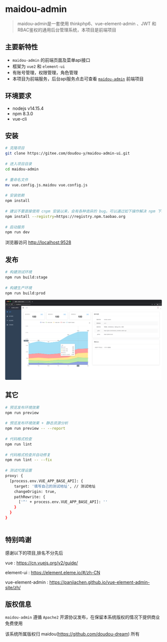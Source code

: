 maidou-admin
===============
>maidou-admin是一套使用 thinkphp6、vue-element-admin  、JWT 和 RBAC鉴权的通用后台管理系统，本项目是前端项目

## 主要新特性
* `maidou-admin` 的前端页面及菜单api接口
* 框架为 `vue2` 和 `element-ui`
* 有账号管理，权限管理，角色管理
* 本项目为前端服务，后台api服务点击可查看 [`maidou-admin`](https://gitee.com/doudou-y/maidou-admin-ui) 前端项目

## 环境要求
* nodejs v14.15.4
* npm 8.3.0
* vue-cli

## 安装

```bash
# 克隆项目
git clone https://gitee.com/doudou-y/maidou-admin-ui.git

# 进入项目目录
cd maidou-admin

# 重命名文件
mv vue.config.js.maidou vue.config.js

# 安装依赖
npm install

# 建议不要直接使用 cnpm 安装以来，会有各种诡异的 bug。可以通过如下操作解决 npm 下载速度慢的问题
npm install --registry=https://registry.npm.taobao.org

# 启动服务
npm run dev
```

浏览器访问 [http://localhost:9528](http://localhost:9528)

## 发布

```bash
# 构建测试环境
npm run build:stage

# 构建生产环境
npm run build:prod
```
![图片](/doc/1643373317475-1.jpg)
## 其它

```bash
# 预览发布环境效果
npm run preview

# 预览发布环境效果 + 静态资源分析
npm run preview -- --report

# 代码格式检查
npm run lint

# 代码格式检查并自动修复
npm run lint -- --fix

# 测试代理设置
proxy: {
  [process.env.VUE_APP_BASE_API]: {
    target: '填写自己的测试地址', // 测试地址
    changeOrigin: true,
    pathRewrite: {
      ['^' + process.env.VUE_APP_BASE_API]: ''
    }
  }
}
   
```

## 特别鸣谢
感谢以下的项目,排名不分先后

vue : https://cn.vuejs.org/v2/guide/

element-ui : https://element.eleme.io/#/zh-CN

vue-element-admin : https://panjiachen.github.io/vue-element-admin-site/zh/

## 版权信息
`maidou-admin` 遵循 `Apache2` 开源协议发布，在保留本系统版权的情况下提供商业免费使用

该系统所属版权归 maidou(https://github.com/doudou-dream) 所有
